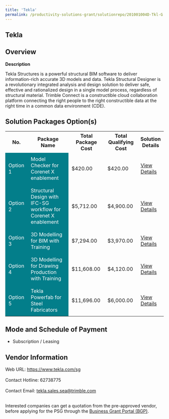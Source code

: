 ```yaml
---
title: 'Tekla'
permalink: /productivity-solutions-grant/solutionrepo/201001004D-Tkl-G
---
```


## Tekla

## Overview

**Description**

Tekla Structures is a powerful structural BIM software to deliver information-rich accurate 3D models and data.  Tekla Structural Designer is a revolutionary integrated analysis and design solution to deliver safe, effective and rationalized design in a single model process, regardless of structural material.  Trimble Connect is a constructible cloud collaboration platform connecting the right people to the right constructible data at the right time in a common data environment (CDE).

## Solution Packages Option(s)

<table>
<tr>
<th><b>No.</b></th>
<th><b>Package Name</b></th>
<th><b>Total Package Cost</b></th>
<th><b>Total Qualifying Cost</b></th>
<th><b>Solution Details</b></th>
</tr>
<tr>
<td style='padding: 10px; background-color: #037E8A; color: #FFFFFF;'>Option 1</td>
<td style='padding: 10px; background-color: #037E8A; color: #FFFFFF;'>Model Checker for Corenet X enablement</td>
<td style='padding: 10px;'>$420.00</td>
<td style='padding: 10px;'>$420.00</td>
<td style='padding: 10px;'><a href='/images/psg/201001004D_20230179_17102024_Desensitised_Annex3_Part1.pdf' target='_blank'>View Details</a></td>
</tr>
<tr>
<td style='padding: 10px; background-color: #037E8A; color: #FFFFFF;'>Option 2</td>
<td style='padding: 10px; background-color: #037E8A; color: #FFFFFF;'>Structural Design with IFC-SG workflow for Corenet X enablement</td>
<td style='padding: 10px;'>$5,712.00</td>
<td style='padding: 10px;'>$4,900.00</td>
<td style='padding: 10px;'><a href='/images/psg/201001004D_20230179_17102024_Desensitised_Annex3_Part2.pdf' target='_blank'>View Details</a></td>
</tr>
<tr>
<td style='padding: 10px; background-color: #037E8A; color: #FFFFFF;'>Option 3</td>
<td style='padding: 10px; background-color: #037E8A; color: #FFFFFF;'>3D Modelling for BIM with Training</td>
<td style='padding: 10px;'>$7,294.00</td>
<td style='padding: 10px;'>$3,970.00</td>
<td style='padding: 10px;'><a href='/images/psg/201001004D_20230179_17102024_Desensitised_Annex3_Part3.pdf' target='_blank'>View Details</a></td>
</tr>
<tr>
<td style='padding: 10px; background-color: #037E8A; color: #FFFFFF;'>Option 4</td>
<td style='padding: 10px; background-color: #037E8A; color: #FFFFFF;'>3D Modelling for Drawing Production with Training</td>
<td style='padding: 10px;'>$11,608.00</td>
<td style='padding: 10px;'>$4,120.00</td>
<td style='padding: 10px;'><a href='/images/psg/201001004D_20230179_17102024_Desensitised_Annex3_Part4.pdf' target='_blank'>View Details</a></td>
</tr>
<tr>
<td style='padding: 10px; background-color: #037E8A; color: #FFFFFF;'>Option 5</td>
<td style='padding: 10px; background-color: #037E8A; color: #FFFFFF;'>Tekla Powerfab for Steel Fabricators</td>
<td style='padding: 10px;'>$11,696.00</td>
<td style='padding: 10px;'>$6,000.00</td>
<td style='padding: 10px;'><a href='/images/psg/201001004D_20230179_17102024_Desensitised_Annex3_Part5.pdf' target='_blank'>View Details</a></td>
</tr>
</table>

## Mode and Schedule of Payment

 - Subscription / Leasing

## Vendor Information

 Web URL: https://www.tekla.com/sg <br><br>Contact Hotline: 62738775 <br><br>Contact Email: tekla.sales.sea@trimble.com <br><br>

Interested companies can get a quotation from the pre-approved vendor, before applying for the PSG through the <a href='https://www.businessgrants.gov.sg/' target='_blank' rel='noopener'>Business Grant Portal (BGP)</a>.

<script src="/jquery/resize-tables.js"></script>
